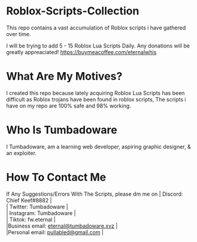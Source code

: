 # Roblox-Scripts-Collection
This repo contains a vast accumulation of Roblox scripts i have gathered over time.

I will be trying to add 5 - 15 Roblox Lua Scripts Daily. Any donations will be greatly appreaciated! https://buymeacoffee.com/eternalwhis

# What Are My Motives?

I created this repo because lately acquiring Roblox Lua Scripts has been difficult as Roblox trojans have been found in roblox scripts, The scripts i have on my repo are 100% safe and 98% working. 

# Who Is Tumbadoware

I Tumbadoware, am a learning web developer, aspiring graphic designer, & an exploiter.  

# How To Contact Me

If Any Suggestions/Errors With The Scripts, please dm me on | Discord: Chief Keef#8882 | <br> | Twitter: Tumbadoware | <br> | Instagram: Tumbadoware | <br> | Tiktok: fw.eternal | <br> |Business email: eternal@tumbadoware.xyz | <br> |Personal email: pullabled@gmail.com |
